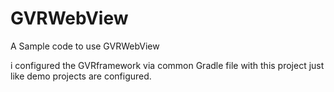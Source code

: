 # GVRWebView
A Sample code to use GVRWebView

i configured the GVRframework via common Gradle file with this project just like demo projects are configured.
